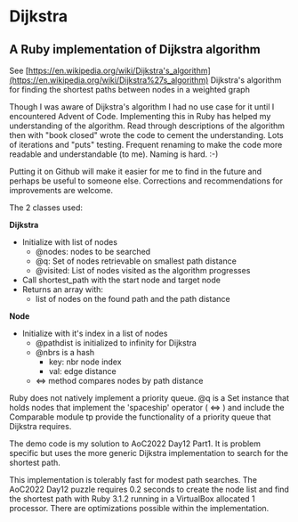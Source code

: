 # Dijkstra


## **A Ruby implementation of Dijkstra algorithm**

See [https://en.wikipedia.org/wiki/Dijkstra's_algorithm](https://en.wikipedia.org/wiki/Dijkstra%27s_algorithm) Dijkstra's algorithm for finding the shortest paths between nodes in a weighted graph

Though I was aware of Dijkstra's algorithm I had no use case for it until I encountered Advent of Code. Implementing this in Ruby has helped my understanding of the algorithm. Read through descriptions of the algorithm then with "book closed" wrote the code to cement the understanding. Lots of iterations and "puts" testing. Frequent renaming to make the code more readable and understandable (to me). Naming is hard. :-) 

Putting it on Github will make it easier for me to find in the future and perhaps be useful to someone else. Corrections and recommendations for improvements are welcome.


The 2 classes used:

**Dijkstra** 
 - Initialize with list of nodes  
	- @nodes: nodes to be searched  
    - @q: Set of nodes retrievable on smallest path distance 
    - @visited: List of nodes visited as the algorithm progresses
 - Call shortest_path with the start node and target node
 - Returns an array with: 
	  - list of nodes on the found path and the path distance

**Node** 
 - Initialize with it's index in a list of nodes
	 - @pathdist is initialized to infinity for Dijkstra
	 - @nbrs is a hash
		 - key: nbr node index
		 - val: edge distance
	 - <=> method compares nodes by path distance


Ruby does not natively implement a priority queue. @q is a Set instance that holds nodes that implement the 'spaceship' operator ( <=> ) and include the Comparable module tp provide the functionality of a priority queue that Dijkstra requires.

The demo code is my solution to AoC2022 Day12 Part1. It is problem specific but uses the more generic Dijkstra implementation to search for the shortest path.

This implementation is tolerably fast for modest path searches. The AoC2022 Day12 puzzle requires 0.2 seconds to create the node list and find the shortest path with Ruby 3.1.2 running in a VirtualBox allocated 1 processor. There are optimizations possible within the implementation. 
